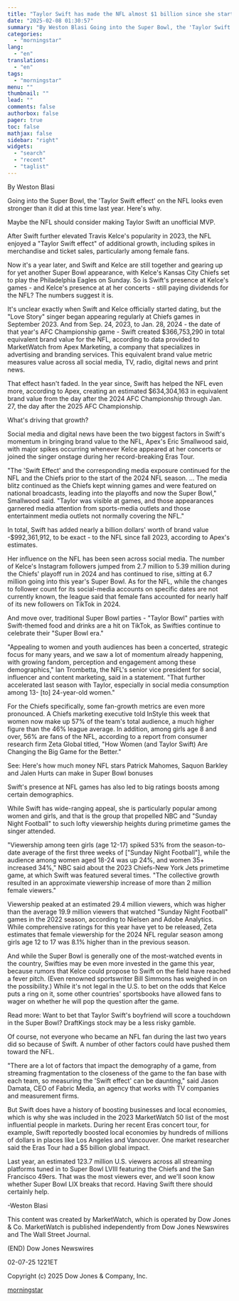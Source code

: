 ```yaml
---
title: "Taylor Swift has made the NFL almost $1 billion since she started dating Travis Kelce"
date: "2025-02-08 01:30:57"
summary: "By Weston Blasi Going into the Super Bowl, the 'Taylor Swift effect' on the NFL looks even stronger than it did at this time last year. Here's why. Maybe the NFL should consider making Taylor Swift an unofficial MVP. After Swift further elevated Travis Kelce's popularity in 2023, the NFL..."
categories:
  - "morningstar"
lang:
  - "en"
translations:
  - "en"
tags:
  - "morningstar"
menu: ""
thumbnail: ""
lead: ""
comments: false
authorbox: false
pager: true
toc: false
mathjax: false
sidebar: "right"
widgets:
  - "search"
  - "recent"
  - "taglist"
---
```


By Weston Blasi

Going into the Super Bowl, the 'Taylor Swift effect' on the NFL looks even stronger than it did at this time last year. Here's why.

Maybe the NFL should consider making Taylor Swift an unofficial MVP.

After Swift further elevated Travis Kelce's popularity in 2023, the NFL enjoyed a "Taylor Swift effect" of additional growth, including spikes in merchandise and ticket sales, particularly among female fans.

Now it's a year later, and Swift and Kelce are still together and gearing up for yet another Super Bowl appearance, with Kelce's Kansas City Chiefs set to play the Philadelphia Eagles on Sunday. So is Swift's presence at Kelce's games - and Kelce's presence at at her concerts - still paying dividends for the NFL? The numbers suggest it is.

It's unclear exactly when Swift and Kelce officially started dating, but the "Love Story" singer began appearing regularly at Chiefs games in September 2023. And from Sep. 24, 2023, to Jan. 28, 2024 - the date of that year's AFC Championship game - Swift created $366,753,290 in total equivalent brand value for the NFL, according to data provided to MarketWatch from Apex Marketing, a company that specializes in advertising and branding services. This equivalent brand value metric measures value across all social media, TV, radio, digital news and print news.

That effect hasn't faded. In the year since, Swift has helped the NFL even more, according to Apex, creating an estimated $634,304,163 in equivalent brand value from the day after the 2024 AFC Championship through Jan. 27, the day after the 2025 AFC Championship.

What's driving that growth?

Social media and digital news have been the two biggest factors in Swift's momentum in bringing brand value to the NFL, Apex's Eric Smallwood said, with major spikes occurring whenever Kelce appeared at her concerts or joined the singer onstage during her record-breaking Eras Tour.

"The 'Swift Effect' and the corresponding media exposure continued for the NFL and the Chiefs prior to the start of the 2024 NFL season. ... The media blitz continued as the Chiefs kept winning games and were featured on national broadcasts, leading into the playoffs and now the Super Bowl," Smallwood said. "Taylor was visible at games, and those appearances garnered media attention from sports-media outlets and those entertainment media outlets not normally covering the NFL."

In total, Swift has added nearly a billion dollars' worth of brand value -$992,361,912, to be exact - to the NFL since fall 2023, according to Apex's estimates.

Her influence on the NFL has been seen across social media. The number of Kelce's Instagram followers jumped from 2.7 million to 5.39 million during the Chiefs' playoff run in 2024 and has continued to rise, sitting at 6.7 million going into this year's Super Bowl. As for the NFL, while the changes to follower count for its social-media accounts on specific dates are not currently known, the league said that female fans accounted for nearly half of its new followers on TikTok in 2024.

And move over, traditional Super Bowl parties - "Taylor Bowl" parties with Swift-themed food and drinks are a hit on TikTok, as Swifties continue to celebrate their "Super Bowl era."

"Appealing to women and youth audiences has been a concerted, strategic focus for many years, and we saw a lot of momentum already happening, with growing fandom, perception and engagement among these demographics," Ian Trombetta, the NFL's senior vice president for social, influencer and content marketing, said in a statement. "That further accelerated last season with Taylor, especially in social media consumption among 13- [to] 24-year-old women."

For the Chiefs specifically, some fan-growth metrics are even more pronounced. A Chiefs marketing executive told InStyle this week that women now make up 57% of the team's total audience, a much higher figure than the 46% league average. In addition, among girls age 8 and over, 56% are fans of the NFL, according to a report from consumer research firm Zeta Global titled, "How Women (and Taylor Swift) Are Changing the Big Game for the Better."

See: Here's how much money NFL stars Patrick Mahomes, Saquon Barkley and Jalen Hurts can make in Super Bowl bonuses

Swift's presence at NFL games has also led to big ratings boosts among certain demographics.

While Swift has wide-ranging appeal, she is particularly popular among women and girls, and that is the group that propelled NBC and "Sunday Night Football" to such lofty viewership heights during primetime games the singer attended.

"Viewership among teen girls (age 12-17) spiked 53% from the season-to-date average of the first three weeks of ["Sunday Night Football"], while the audience among women aged 18-24 was up 24%, and women 35+ increased 34%," NBC said about the 2023 Chiefs-New York Jets primetime game, at which Swift was featured several times. "The collective growth resulted in an approximate viewership increase of more than 2 million female viewers."

Viewership peaked at an estimated 29.4 million viewers, which was higher than the average 19.9 million viewers that watched "Sunday Night Football" games in the 2022 season, according to Nielsen and Adobe Analytics. While comprehensive ratings for this year have yet to be released, Zeta estimates that female viewership for the 2024 NFL regular season among girls age 12 to 17 was 8.1% higher than in the previous season.

And while the Super Bowl is generally one of the most-watched events in the country, Swifties may be even more invested in the game this year, because rumors that Kelce could propose to Swift on the field have reached a fever pitch. (Even renowned sportswriter Bill Simmons has weighed in on the possibility.) While it's not legal in the U.S. to bet on the odds that Kelce puts a ring on it, some other countries' sportsbooks have allowed fans to wager on whether he will pop the question after the game.

Read more: Want to bet that Taylor Swift's boyfriend will score a touchdown in the Super Bowl? DraftKings stock may be a less risky gamble.

Of course, not everyone who became an NFL fan during the last two years did so because of Swift. A number of other factors could have pushed them toward the NFL.

"There are a lot of factors that impact the demography of a game, from streaming fragmentation to the closeness of the game to the fan base with each team, so measuring the 'Swift effect' can be daunting," said Jason Damata, CEO of Fabric Media, an agency that works with TV companies and measurement firms.

But Swift does have a history of boosting businesses and local economies, which is why she was included in the 2023 MarketWatch 50 list of the most influential people in markets. During her recent Eras concert tour, for example, Swift reportedly boosted local economies by hundreds of millions of dollars in places like Los Angeles and Vancouver. One market researcher said the Eras Tour had a $5 billion global impact.

Last year, an estimated 123.7 million U.S. viewers across all streaming platforms tuned in to Super Bowl LVIII featuring the Chiefs and the San Francisco 49ers. That was the most viewers ever, and we'll soon know whether Super Bowl LIX breaks that record. Having Swift there should certainly help.

-Weston Blasi

This content was created by MarketWatch, which is operated by Dow Jones & Co. MarketWatch is published independently from Dow Jones Newswires and The Wall Street Journal.

(END) Dow Jones Newswires

02-07-25 1221ET

Copyright (c) 2025 Dow Jones & Company, Inc.

[morningstar](https://www.morningstar.com/news/marketwatch/20250207225/taylor-swift-has-made-the-nfl-almost-1-billion-since-she-started-dating-travis-kelce)
